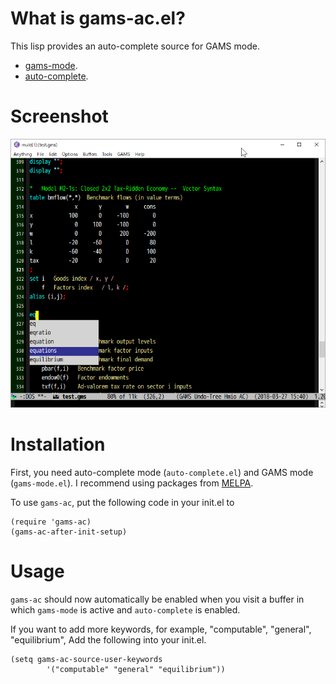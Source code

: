 <!--
Author: Shiro Takeda
Maintainer: Shiro Takeda
First-created: 2018-03-26.
Time-stamp: <2018-03-27 21:33:58 st>
-->

What is gams-ac.el?
============================================================

This lisp provides an auto-complete source for GAMS mode.
- [gams-mode](https://github.com/ShiroTakeda/gams-mode/).
- [auto-complete](https://github.com/auto-complete/auto-complete/).


Screenshot
============================================================

![gams-ac screenshot](gams-ac.png)


Installation
=============

First, you need auto-complete mode (`auto-complete.el`) and GAMS mode
(`gams-mode.el`). I recommend using packages from [MELPA][melpa].

<!-- You can install `gams-ac` from [MELPA][melpa]. If you choose not to use MELPA, -->
<!-- you can install from GitHub ([gams-ac](https://github.com/ShiroTakeda/gams-ac)). -->

To use `gams-ac`, put the following code in your init.el to

    (require 'gams-ac)
    (gams-ac-after-init-setup)

<!-- If you install `gams-ac` from MELPA, just put the following code. -->

<!--     (gams-ac-after-init-setup) -->
    

Usage
=====

`gams-ac` should now automatically be enabled when you visit a buffer
in which `gams-mode` is active and `auto-complete` is enabled.

If you want to add more keywords, for example, "computable", "general",
"equilibrium", Add the following into your init.el.

    (setq gams-ac-source-user-keywords
            '("computable" "general" "equilibrium"))



[melpa]: http://melpa.org

<!--

--------------------
Local Variables:
fill-column: 80
mode: markdown
End:

-->
